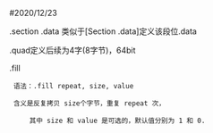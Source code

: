 #2020/12/23

.section .data
类似于[Section .data]定义该段位.data

.quad定义后续为4字(8字节)，64bit

.fill 

     语法：.fill repeat, size, value

     含义是反复拷贝 size个字节，重复 repeat 次，

         其中 size 和 value 是可选的，默认值分别为 1 和 0. 